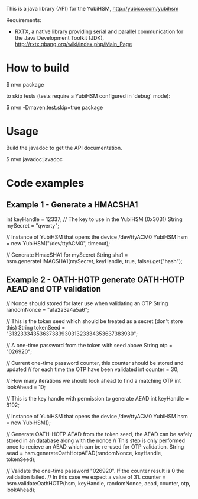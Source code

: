 This is a java library (API) for the YubiHSM, http://yubico.com/yubihsm

Requirements:
- RXTX, a native library providing serial and parallel communication for the Java Development Toolkit (JDK),
  http://rxtx.qbang.org/wiki/index.php/Main_Page

# How to build

$ mvn package

to skip tests (tests require a YubiHSM configured in 'debug' mode):

$ mvn -Dmaven.test.skip=true package


# Usage

Build the javadoc to get the API documentation.

$ mvn javadoc:javadoc


# Code examples

## Example 1 - Generate a HMACSHA1

int keyHandle = 12337; // The key to use in the YubiHSM (0x3031)
String mySecret = "qwerty";

// Instance of YubiHSM that opens the device /dev/ttyACM0
YubiHSM hsm = new YubiHSM("/dev/ttyACM0", timeout);

// Generate HmacSHA1 for mySecret
String sha1 = hsm.generateHMACSHA1(mySecret, keyHandle, true, false).get("hash");


## Example 2 - OATH-HOTP generate OATH-HOTP AEAD and OTP validation

// Nonce should stored for later use when validating an OTP
String randomNonce = "a1a2a3a4a5a6";

// This is the token seed which should be treated as a secret (don't store this)
String tokenSeed = "3132333435363738393031323334353637383930";

// A one-time password from the token with seed above
String otp = "026920";

// Current one-time password counter, this counter should be stored and updated
// for each time the OTP have been validated
int counter = 30;

// How many iterations we should look ahead to find a matching OTP
int lookAhead = 10;

// This is the key handle with permission to generate AEAD
int keyHandle = 8192;

// Instance of YubiHSM that opens the device /dev/ttyACM0
YubiHSM hsm = new YubiHSM();

// Generate OATH-HOTP AEAD from the token seed, the AEAD can be safely stored in an database along with the nonce
// This step is only performed once to recieve an AEAD which can be re-used for OTP validation.
String aead = hsm.generateOathHotpAEAD(randomNonce, keyHandle, tokenSeed);

// Validate the one-time password "026920". If the counter result is 0 the validation failed.
// In this case we expect a value of 31.
counter = hsm.validateOathHOTP(hsm, keyHandle, randomNonce, aead, counter, otp, lookAhead);
